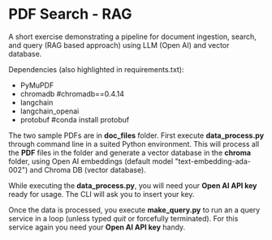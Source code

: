 # PDF Search - RAG
A short exercise demonstrating a pipeline for document ingestion, search, and query (RAG based approach) using LLM (Open AI) and vector database.

Dependencies (also highlighted in requirements.txt):
* PyMuPDF
* chromadb #chromadb==0.4.14
* langchain
* langchain_openai
* protobuf #conda install protobuf 

The two sample PDFs are in **doc_files** folder. First execute **data_process.py** through command line in a suited Python environment. This will process all the **PDF** files in the folder and generate a vector database in the **chroma** folder, using Open AI embeddings (default model "text-embedding-ada-002") and Chroma DB (vector database).

While executing the **data_process.py**, you will need your **Open AI API key** ready for usage. The CLI will ask you to insert your key.

Once the data is processed, you execute **make_query.py** to run an a query service in a loop (unless typed _quit_ or forcefully terminated). For this service again you need your **Open AI API key** handy.
